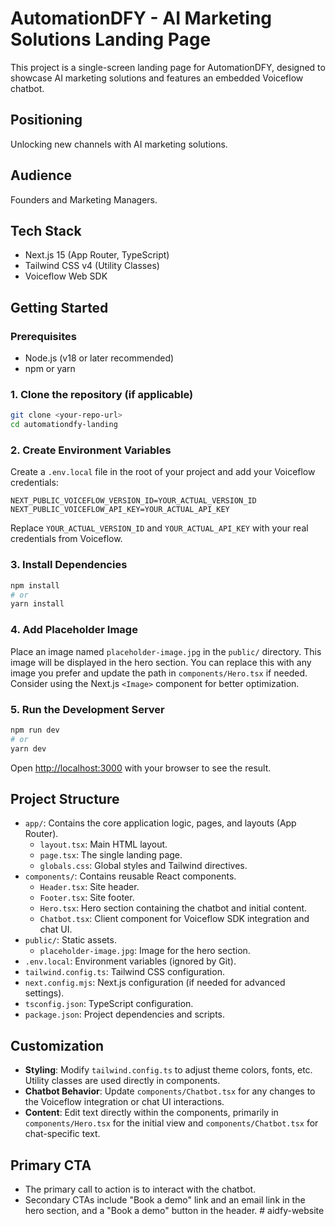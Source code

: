 # AutomationDFY - AI Marketing Solutions Landing Page

This project is a single-screen landing page for AutomationDFY, designed to showcase AI marketing solutions and features an embedded Voiceflow chatbot.

## Positioning
Unlocking new channels with AI marketing solutions.

## Audience
Founders and Marketing Managers.

## Tech Stack
- Next.js 15 (App Router, TypeScript)
- Tailwind CSS v4 (Utility Classes)
- Voiceflow Web SDK

## Getting Started

### Prerequisites
- Node.js (v18 or later recommended)
- npm or yarn

### 1. Clone the repository (if applicable)
```bash
git clone <your-repo-url>
cd automationdfy-landing
```

### 2. Create Environment Variables
Create a `.env.local` file in the root of your project and add your Voiceflow credentials:

```
NEXT_PUBLIC_VOICEFLOW_VERSION_ID=YOUR_ACTUAL_VERSION_ID
NEXT_PUBLIC_VOICEFLOW_API_KEY=YOUR_ACTUAL_API_KEY
```
Replace `YOUR_ACTUAL_VERSION_ID` and `YOUR_ACTUAL_API_KEY` with your real credentials from Voiceflow.

### 3. Install Dependencies
```bash
npm install
# or
yarn install
```

### 4. Add Placeholder Image
Place an image named `placeholder-image.jpg` in the `public/` directory. This image will be displayed in the hero section. You can replace this with any image you prefer and update the path in `components/Hero.tsx` if needed. Consider using the Next.js `<Image>` component for better optimization.

### 5. Run the Development Server
```bash
npm run dev
# or
yarn dev
```
Open [http://localhost:3000](http://localhost:3000) with your browser to see the result.

## Project Structure

- `app/`: Contains the core application logic, pages, and layouts (App Router).
  - `layout.tsx`: Main HTML layout.
  - `page.tsx`: The single landing page.
  - `globals.css`: Global styles and Tailwind directives.
- `components/`: Contains reusable React components.
  - `Header.tsx`: Site header.
  - `Footer.tsx`: Site footer.
  - `Hero.tsx`: Hero section containing the chatbot and initial content.
  - `Chatbot.tsx`: Client component for Voiceflow SDK integration and chat UI.
- `public/`: Static assets.
  - `placeholder-image.jpg`: Image for the hero section.
- `.env.local`: Environment variables (ignored by Git).
- `tailwind.config.ts`: Tailwind CSS configuration.
- `next.config.mjs`: Next.js configuration (if needed for advanced settings).
- `tsconfig.json`: TypeScript configuration.
- `package.json`: Project dependencies and scripts.

## Customization

- **Styling**: Modify `tailwind.config.ts` to adjust theme colors, fonts, etc. Utility classes are used directly in components.
- **Chatbot Behavior**: Update `components/Chatbot.tsx` for any changes to the Voiceflow integration or chat UI interactions.
- **Content**: Edit text directly within the components, primarily in `components/Hero.tsx` for the initial view and `components/Chatbot.tsx` for chat-specific text.

## Primary CTA
- The primary call to action is to interact with the chatbot.
- Secondary CTAs include "Book a demo" link and an email link in the hero section, and a "Book a demo" button in the header. # aidfy-website
